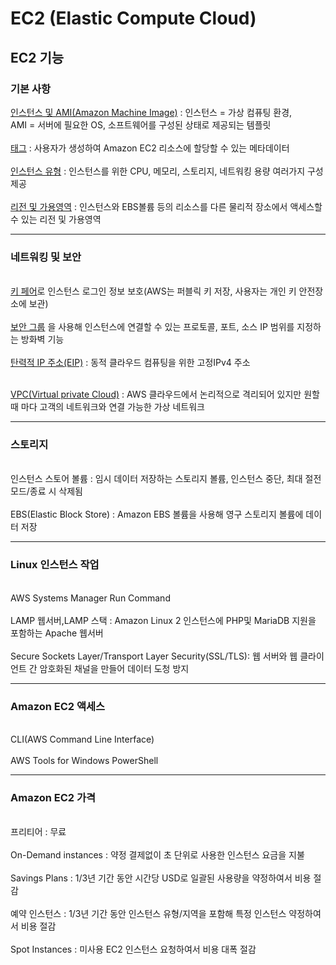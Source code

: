 # EC2 (Elastic Compute Cloud)

<h2>EC2 기능</h2> 

<h3>기본 사항</h3>

<a href="https://docs.aws.amazon.com/ko_kr/AWSEC2/latest/UserGuide/ec2-instances-and-amis.html">인스턴스 및 AMI(Amazon Machine Image)</a> : 인스턴스 = 가상 컴퓨팅 환경,<br>AMI = 서버에 필요한 OS, 소프트웨어를 구성된 상태로 제공되는 템플릿
<br><br>
<a href="https://docs.aws.amazon.com/ko_kr/AWSEC2/latest/UserGuide/Using_Tags.html">태그</a> : 사용자가 생성하여 Amazon EC2 리소스에 할당할 수 있는 메타데이터
<br><br>
<a href="https://docs.aws.amazon.com/ko_kr/AWSEC2/latest/UserGuide/instance-types.html">인스턴스 유형</a> : 인스턴스를 위한 CPU, 메모리, 스토리지, 네트워킹 용량 여러가지 구성 제공
<br><br><a href="https://docs.aws.amazon.com/ko_kr/AWSEC2/latest/UserGuide/using-regions-availability-zones.html">리전 및 가용영역</a> : 인스턴스와 EBS볼륨 등의 리소스를 다른 물리적 장소에서 액세스할 수 있는 리전 및 가용영역
<hr>
<h3>네트워킹 및 보안</h3>
<br>
<a href="https://docs.aws.amazon.com/ko_kr/AWSEC2/latest/UserGuide/ec2-key-pairs.html">키 페어</a>로 
인스턴스 로그인 정보 보호(AWS는 퍼블릭 키 저장, 사용자는 개인 키 안전장소에 보관)
<br><br>
<a href="https://docs.aws.amazon.com/ko_kr/AWSEC2/latest/UserGuide/ec2-security-groups.html">보안 그룹</a>
을 사용해 인스턴스에 연결할 수 있는 프로토콜, 포트, 소스 IP 범위를 지정하는 방화벽 기능
<br><br>
<a href="https://docs.aws.amazon.com/ko_kr/AWSEC2/latest/UserGuide/elastic-ip-addresses-eip.html">탄력적 IP 주소(EIP)</a> : 동적 클라우드 컴퓨팅을 위한 고정IPv4 주소
<br><br>

<a href="https://github.com/kimTH65/AWS/blob/main/aws/VPC.md">VPC(Virtual private Cloud)</a> : AWS 클라우드에서 논리적으로 격리되어 있지만 원할 때 마다 고객의 네트워크와 연결 가능한 가상 네트워크

<hr>
<h3>스토리지</h3>
<br>인스턴스 스토어 볼륨 : 임시 데이터 저장하는 스토리지 볼륨, 인스턴스 중단, 최대 절전모드/종료 시 삭제됨
<br><br>EBS(Elastic Block Store) : Amazon EBS 볼륨을 사용해 영구 스토리지 볼륨에 데이터 저장

<hr>
<h3>Linux 인스턴스 작업</h3>
<br>AWS Systems Manager Run Command
<br><br>LAMP 웹서버,LAMP 스택 : Amazon Linux 2 인스턴스에 PHP및 MariaDB 지원을 포함하는 Apache 웹서버
<br><br>Secure Sockets Layer/Transport Layer Security(SSL/TLS): 웹 서버와 웹 클라이언트 간 암호화된 채널을 만들어 데이터 도청 방지

<hr>
<h3>Amazon EC2 액세스</h3>
<br>CLI(AWS Command Line Interface) 
<br><br>AWS Tools for Windows PowerShell

<hr>
<h3>Amazon EC2 가격</h3>
<br>프리티어 : 무료
<br><br>On-Demand instances : 약정 결제없이 초 단위로 사용한 인스턴스 요금을 지불
<br><br>Savings Plans : 1/3년 기간 동안 시간당 USD로 일괄된 사용량을 약정하여서 비용 절감
<br><br>예약 인스턴스 : 1/3년 기간 동안 인스턴스 유형/지역을 포함해 특정 인스턴스 약정하여서 비용 절감
<br><br>Spot Instances : 미사용 EC2 인스턴스 요청하여서 비용 대폭 절감



